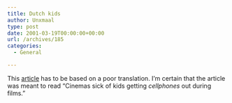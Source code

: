 ```yaml
---
title: Dutch kids
author: Unxmaal
type: post
date: 2001-03-19T00:00:00+00:00
url: /archives/185
categories:
  - General

---
```

This <A HREF="http://www.ananova.com/news/story/sm_246638.html?menu=news.quirkies">article</A> has to be based on a poor translation. I&#8217;m certain that the article was meant to read &#8220;Cinemas sick of kids getting _cellphones_ out during films.&#8221;